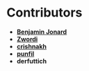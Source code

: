 # Contributors

 * **[Benjamin Jonard](https://github.com/benjaminjonard)**
 * **[Zwordi](https://github.com/Zwordi)**
 * **[crishnakh](https://github.com/crishnakh)**
 * **[punfil](https://github.com/punfil)**
 * **derfuttich**


